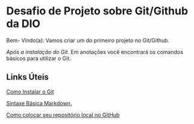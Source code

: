 # Desafio de Projeto sobre Git/Github da DIO

Bem- Vindo(a):
Vamos criar um do primeiro projeto no Git/Github.

*Após a instalação do Git*.
Em anotações você encontrará os comandos básicos para utilizar o Git.

## Links Úteis
[Como Instalar o Git](https://git-scm.com/book/pt-br/v2/Come%C3%A7ando-Instalando-o-Git)

[Sintaxe Básica Markdown.](https://www.markdownguide.org/getting-started/)

[Como colocar seu repositório local no GitHub](https://docs.github.com/pt/desktop/adding-and-cloning-repositories/adding-a-repository-from-your-local-computer-to-github-desktop)
